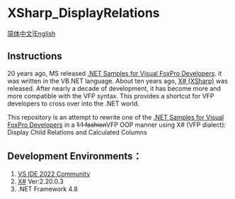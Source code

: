# XSharp_DisplayRelations
[简体中文](README.md)|[English](README_En.md)

## Instructions
20 years ago, MS released [.NET Samples for Visual FoxPro Developers](https://www.microsoft.com/en-eg/download/details.aspx?id=17602&msockid=0bcd37265329654913db23835207643f). it was written in the VB.NET language.
About ten years ago, [X# (XSharp)](https://www.xsharp.eu/) was released. After nearly a decade of development, it has become more and more compatible with the VFP syntax. This provides a shortcut for VFP developers to cross over into the .NET world.

This repository is an attempt to rewrite one of the [.NET Samples for Visual FoxPro Developers](https://www.microsoft.com/en-eg/download/details.aspx?id=17602&msockid=0bcd37265329654913db23835207643f) in a ~~1:1 fashion~~VFP OOP manner using X# (VFP dialect): Display Child Relations and Calculated Columns

## Development Environments：
1. [VS IDE 2022 Community](https://visualstudio.microsoft.com/vs/)
2. [X#](https://xsharp.eu/) Ver:2.20.0.3
3. .NET Framework 4.8